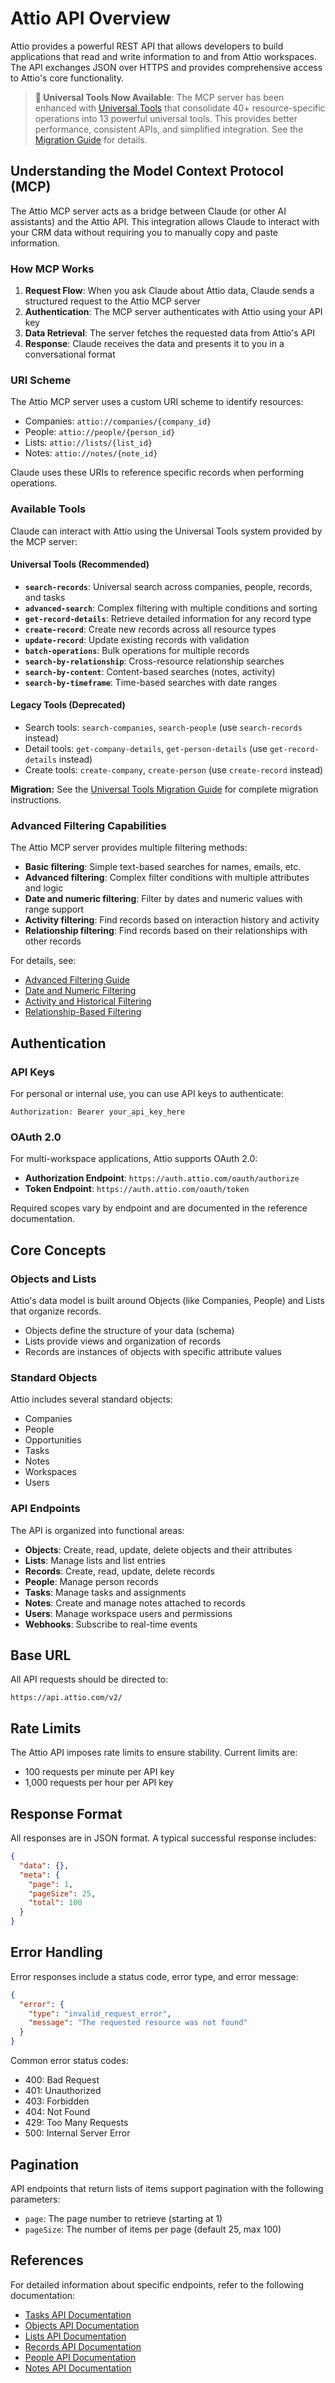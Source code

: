 # Attio API Overview

Attio provides a powerful REST API that allows developers to build applications that read and write information to and from Attio workspaces. The API exchanges JSON over HTTPS and provides comprehensive access to Attio's core functionality.

> **🚀 Universal Tools Now Available**: The MCP server has been enhanced with [Universal Tools](../universal-tools/user-guide.md) that consolidate 40+ resource-specific operations into 13 powerful universal tools. This provides better performance, consistent APIs, and simplified integration. See the [Migration Guide](../universal-tools/migration-guide.md) for details.

## Understanding the Model Context Protocol (MCP)

The Attio MCP server acts as a bridge between Claude (or other AI assistants) and the Attio API. This integration allows Claude to interact with your CRM data without requiring you to manually copy and paste information.

### How MCP Works

1. **Request Flow**: When you ask Claude about Attio data, Claude sends a structured request to the Attio MCP server
2. **Authentication**: The MCP server authenticates with Attio using your API key
3. **Data Retrieval**: The server fetches the requested data from Attio's API
4. **Response**: Claude receives the data and presents it to you in a conversational format

### URI Scheme

The Attio MCP server uses a custom URI scheme to identify resources:

- Companies: `attio://companies/{company_id}`
- People: `attio://people/{person_id}`
- Lists: `attio://lists/{list_id}`
- Notes: `attio://notes/{note_id}`

Claude uses these URIs to reference specific records when performing operations.

### Available Tools

Claude can interact with Attio using the Universal Tools system provided by the MCP server:

#### Universal Tools (Recommended)
- **`search-records`**: Universal search across companies, people, records, and tasks
- **`advanced-search`**: Complex filtering with multiple conditions and sorting
- **`get-record-details`**: Retrieve detailed information for any record type
- **`create-record`**: Create new records across all resource types
- **`update-record`**: Update existing records with validation
- **`batch-operations`**: Bulk operations for multiple records
- **`search-by-relationship`**: Cross-resource relationship searches
- **`search-by-content`**: Content-based searches (notes, activity)
- **`search-by-timeframe`**: Time-based searches with date ranges

#### Legacy Tools (Deprecated)
- Search tools: `search-companies`, `search-people` (use `search-records` instead)
- Detail tools: `get-company-details`, `get-person-details` (use `get-record-details` instead)
- Create tools: `create-company`, `create-person` (use `create-record` instead)

**Migration:** See the [Universal Tools Migration Guide](../universal-tools/migration-guide.md) for complete migration instructions.

### Advanced Filtering Capabilities

The Attio MCP server provides multiple filtering methods:

- **Basic filtering**: Simple text-based searches for names, emails, etc.
- **Advanced filtering**: Complex filter conditions with multiple attributes and logic
- **Date and numeric filtering**: Filter by dates and numeric values with range support
- **Activity filtering**: Find records based on interaction history and activity
- **Relationship filtering**: Find records based on their relationships with other records

For details, see:
- [Advanced Filtering Guide](./advanced-filtering.md)
- [Date and Numeric Filtering](./date-numeric-filtering.md)
- [Activity and Historical Filtering](./activity-historical-filtering.md)
- [Relationship-Based Filtering](./relationship-filtering.md)

## Authentication

### API Keys

For personal or internal use, you can use API keys to authenticate:

```
Authorization: Bearer your_api_key_here
```

### OAuth 2.0

For multi-workspace applications, Attio supports OAuth 2.0:

- **Authorization Endpoint**: `https://auth.attio.com/oauth/authorize`
- **Token Endpoint**: `https://auth.attio.com/oauth/token`

Required scopes vary by endpoint and are documented in the reference documentation.

## Core Concepts

### Objects and Lists

Attio's data model is built around Objects (like Companies, People) and Lists that organize records.

- Objects define the structure of your data (schema)
- Lists provide views and organization of records
- Records are instances of objects with specific attribute values

### Standard Objects

Attio includes several standard objects:

- Companies
- People
- Opportunities
- Tasks
- Notes
- Workspaces
- Users

### API Endpoints

The API is organized into functional areas:

- **Objects**: Create, read, update, delete objects and their attributes
- **Lists**: Manage lists and list entries
- **Records**: Create, read, update, delete records
- **People**: Manage person records
- **Tasks**: Manage tasks and assignments
- **Notes**: Create and manage notes attached to records
- **Users**: Manage workspace users and permissions
- **Webhooks**: Subscribe to real-time events

## Base URL

All API requests should be directed to:

```
https://api.attio.com/v2/
```

## Rate Limits

The Attio API imposes rate limits to ensure stability. Current limits are:

- 100 requests per minute per API key
- 1,000 requests per hour per API key

## Response Format

All responses are in JSON format. A typical successful response includes:

```json
{
  "data": {},
  "meta": {
    "page": 1,
    "pageSize": 25,
    "total": 100
  }
}
```

## Error Handling

Error responses include a status code, error type, and error message:

```json
{
  "error": {
    "type": "invalid_request_error",
    "message": "The requested resource was not found"
  }
}
```

Common error status codes:
- 400: Bad Request
- 401: Unauthorized
- 403: Forbidden
- 404: Not Found
- 429: Too Many Requests
- 500: Internal Server Error

## Pagination

API endpoints that return lists of items support pagination with the following parameters:

- `page`: The page number to retrieve (starting at 1)
- `pageSize`: The number of items per page (default 25, max 100)

## References

For detailed information about specific endpoints, refer to the following documentation:

- [Tasks API Documentation](./tasks-api.md)
- [Objects API Documentation](./objects-api.md)
- [Lists API Documentation](./lists-api.md)
- [Records API Documentation](./records-api.md)
- [People API Documentation](./people-api.md)
- [Notes API Documentation](./notes-api.md)